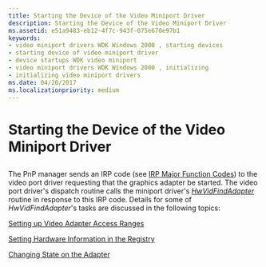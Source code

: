 ```yaml
---
title: Starting the Device of the Video Miniport Driver
description: Starting the Device of the Video Miniport Driver
ms.assetid: e51a9483-eb12-4f7c-943f-075e670e97b1
keywords:
- video miniport drivers WDK Windows 2000 , starting devices
- starting device of video miniport driver
- device startups WDK video miniport
- video miniport drivers WDK Windows 2000 , initializing
- initializing video miniport drivers
ms.date: 04/20/2017
ms.localizationpriority: medium
---
```


# Starting the Device of the Video Miniport Driver


## <span id="ddk_starting_the_device_of_the_video_miniport_driver_gg"></span><span id="DDK_STARTING_THE_DEVICE_OF_THE_VIDEO_MINIPORT_DRIVER_GG"></span>


The PnP manager sends an IRP code (see [IRP Major Function Codes](https://docs.microsoft.com/windows-hardware/drivers/kernel/irp-major-function-codes)) to the video port driver requesting that the graphics adapter be started. The video port driver's dispatch routine calls the miniport driver's [*HwVidFindAdapter*](https://docs.microsoft.com/windows-hardware/drivers/ddi/content/video/nc-video-pvideo_hw_find_adapter) routine in response to this IRP code. Details for some of *HwVidFindAdapter*'s tasks are discussed in the following topics:

[Setting up Video Adapter Access Ranges](setting-up-video-adapter-access-ranges.md)

[Setting Hardware Information in the Registry](setting-hardware-information-in-the-registry.md)

[Changing State on the Adapter](changing-state-on-the-adapter.md)

 

 





